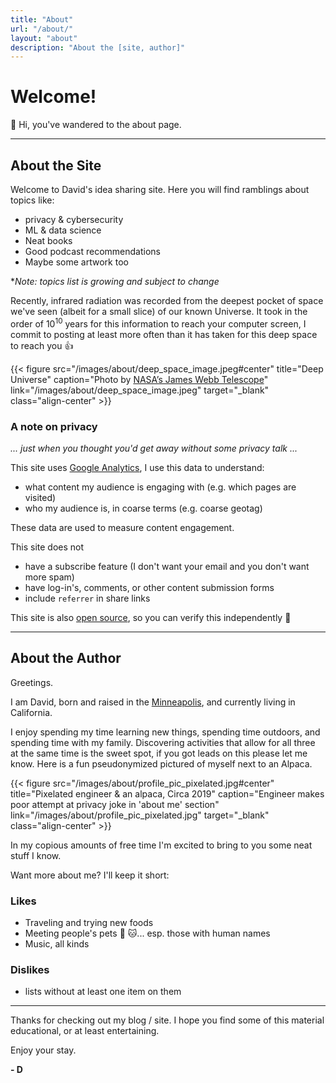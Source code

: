 ```yaml
---
title: "About"
url: "/about/"
layout: "about"
description: "About the [site, author]"
---
```


# Welcome!
:wave: Hi, you've wandered to the about page.

----

## About the Site

Welcome to David's idea sharing site.
Here you will find ramblings about topics like:

* privacy & cybersecurity
* ML & data science
* Neat books
* Good podcast recommendations
* Maybe some artwork too

*_Note: topics list is growing and subject to change_


Recently, infrared radiation was recorded from the deepest pocket of space we've seen (albeit for a small slice) of our known Universe. It took in the order of 10<sup>10</sup> years for this information to reach your computer screen, I commit to posting at least more often than it has taken for this deep space to reach you :+1:

{{< figure src="/images/about/deep_space_image.jpeg#center" title="Deep Universe" caption="Photo by [NASA’s James Webb Telescope](https://www.nasa.gov/image-feature/goddard/2022/nasa-s-webb-delivers-deepest-infrared-image-of-universe-yet)" link="/images/about/deep_space_image.jpeg" target="_blank" class="align-center" >}}


### A note on privacy
  _... just when you thought you'd get away without some privacy talk ..._

This site uses [Google Analytics](https://support.google.com/analytics/topic/2919631?hl=en&ref_topic=1008008), I use this data to understand:
* what content my audience is engaging with (e.g. which pages are visited)
* who my audience is, in coarse terms (e.g. coarse geotag)

These data are used to measure content engagement.

This site does not
* have a subscribe feature (I don't want your email and you don't want more spam)
* have log-in's, comments, or other content submission forms
* include `referrer` in share links

This site is also [open source](https://github.com/morendav/morendav.github.io), so you can verify this independently :raised_hands:


---------


## About the Author

Greetings.

I am David, born and raised in the [Minneapolis](https://goo.gl/maps/3Y5zo4mPiEcXe1tA6), and currently living in California.

I enjoy spending my time learning new things, spending time outdoors, and spending time with my family. Discovering activities that allow for all three at the same time is the sweet spot, if you got leads on this please let me know. Here is a fun pseudonymized pictured of myself next to an Alpaca.

{{< figure src="/images/about/profile_pic_pixelated.jpg#center" title="Pixelated engineer & an alpaca, Circa 2019" caption="Engineer makes poor attempt at privacy joke in 'about me' section" link="/images/about/profile_pic_pixelated.jpg" target="_blank" class="align-center" >}}

In my copious amounts of free time I'm excited to bring to you some neat stuff I know.

Want more about me? I'll keep it short:

### Likes
* Traveling and trying new foods
* Meeting people's pets :dog: :cat:... esp. those with human names
* Music, all kinds

### Dislikes
* lists without at least one item on them

-------

Thanks for checking out my blog / site. I hope you find some of this material educational, or at least entertaining.

Enjoy your stay.

**- D**

